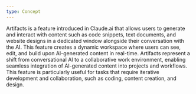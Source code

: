 ```yaml
---
type: Concept
---
```


Artifacts is a feature introduced in Claude.ai that allows users to generate and interact with content such as code snippets, text documents, and website designs in a dedicated window alongside their conversation with the AI. This feature creates a dynamic workspace where users can see, edit, and build upon AI-generated content in real-time. Artifacts represent a shift from conversational AI to a collaborative work environment, enabling seamless integration of AI-generated content into projects and workflows. This feature is particularly useful for tasks that require iterative development and collaboration, such as coding, content creation, and design.